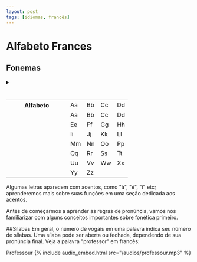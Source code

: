 ```yaml
---
layout: post
tags: [idiomas, francês]
---
```


# Alfabeto Frances
## Fonemas 

<details><summary><h5></h5></summary> <div> <p>Aa.</p>
{% include audio_embed.html src="/audios/Aa.mp3" %}
<br> <p>Bb</p>
{% include audio_embed.html src="/audios/Bb.mp3" %}
<p>Cc</p>
{% include audio_embed.html src="/audios/Cc.mp3" %}
<p>Dd</p>
{% include audio_embed.html src="/audios/Dd.mp3" %}
<p>Ee</p>
{% include audio_embed.html src="/audios/Ee.mp3" %}
<p>Ff</p>
{% include audio_embed.html src="/audios/Ff.mp3" %}
<p>Gg</p>
{% include audio_embed.html src="/audios/Gg.mp3" %}
<p>Hh</p>
{% include audio_embed.html src="/audios/Hh.mp3" %}
<p>Ii</p>
{% include audio_embed.html src="/audios/Ii.mp3" %}
<p>Jj</p>
{% include audio_embed.html src="/audios/Jj.mp3" %}
<p>Kk</p>
{% include audio_embed.html src="/audios/Kk.mp3" %}
<p>Ll</p>
{% include audio_embed.html src="/audios/Ll.mp3" %}
<p>Mm</p>
{% include audio_embed.html src="/audios/Mm.mp3" %}
<p>Nn</p>
{% include audio_embed.html src="/audios/Nn.mp3" %}
<p>Oo</p>
{% include audio_embed.html src="/audios/Oo.mp3" %}
<p>Pp</p>
{% include audio_embed.html src="/audios/Pp.mp3" %}
<p>Qq</p>
{% include audio_embed.html src="/audios/Qq.mp3" %}
<p>Rr</p>
{% include audio_embed.html src="/audios/Rr.mp3" %}
<p>Ss</p
{% include audio_embed.html src="/audios/Ss.mp3" %}
<p>Tt</p>
{% include audio_embed.html src="/audios/Tt.mp3" %}
<p>Uu</p>
{% include audio_embed.html src="/audios/Uu.mp3" %}
<p>Vv</p>
{% include audio_embed.html src="/audios/Vv.mp3" %}
<p>Ww</p>
{% include audio_embed.html src="/audios/Ww.mp3" %}
<p>Xx</p>
{% include audio_embed.html src="/audios/Xx.mp3" %}
<p>Yy</p>
{% include audio_embed.html src="/audios/Yy.mp3" %}
<p>Zz</p>
{% include audio_embed.html src="/audios/Zz.mp3" %}
</div> </details>
<table style="table-layout: fixed; width: 100%;">

<tr>
    <th style="width: 150px;">Alfabeto</th>
    <td>Aa</td>
    <td>Bb</td>
    <td>Cc</td>
    <td>Dd</td>
  </tr>
  <tr>
    <td></td>
    <td>Aa</td>
    <td>Bb</td>
    <td>Cc</td>
    <td>Dd</td>
  </tr>
  <tr>
    <td></td>
    <td>Ee</td>
    <td>Ff</td>
    <td>Gg</td>
    <td>Hh</td>
  </tr>
  <tr>
    <td></td>
    <td>Ii</td>
    <td>Jj</td>
    <td>Kk</td>
    <td>Ll</td>
  </tr>
  <tr>
    <td></td>
    <td>Mm</td>
    <td>Nn</td>
    <td>Oo</td>
    <td>Pp</td>
  </tr>
  <tr>
    <td></td>
    <td>Qq</td>
    <td>Rr</td>
    <td>Ss</td>
    <td>Tt</td>
  </tr>
  <tr>
    <td></td>
    <td>Uu</td>
    <td>Vv</td>
    <td>Ww</td>
    <td>Xx</td>
  </tr>
  <tr>
    <td></td>
    <td>Yy</td>
    <td>Zz</td>
    <td></td>
    <td></td>
  </tr>
</table>

Algumas letras aparecem com acentos, como "à", "é", "î" etc; aprenderemos mais sobre suas funções em uma seção dedicada aos acentos.

Antes de começarmos a aprender as regras de pronúncia, vamos nos familiarizar com alguns conceitos importantes sobre fonética primeiro.

##Sílabas
 Em geral, o número de vogais em uma palavra indica seu número de sílabas. Uma sílaba pode ser aberta ou fechada, dependendo de sua pronúncia final. Veja a palavra "professor" em francês:
 
 Professour
{% include audio_embed.html src="/audios/professour.mp3" %}